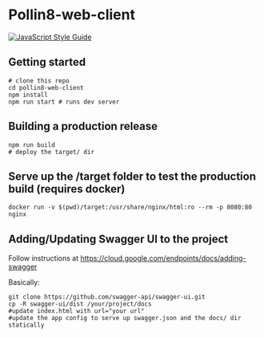 # Pollin8-web-client
[![JavaScript Style Guide](https://cdn.rawgit.com/feross/standard/master/badge.svg)](https://github.com/feross/standard)

## Getting started
```
# clone this repo
cd pollin8-web-client
npm install
npm run start # runs dev server
```

## Building a production release
```
npm run build
# deploy the target/ dir
```

## Serve up the /target folder to test the production build (requires docker)
```
docker run -v $(pwd)/target:/usr/share/nginx/html:ro --rm -p 8080:80 nginx
```

## Adding/Updating Swagger UI to the project
Follow instructions at https://cloud.google.com/endpoints/docs/adding-swagger

Basically:
```
git clone https://github.com/swagger-api/swagger-ui.git
cp -R swagger-ui/dist /your/project/docs
#update index.html with url="your url"
#update the app config to serve up swagger.json and the docs/ dir statically
```
